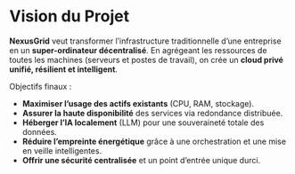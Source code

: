 # Vision du Projet

**NexusGrid** veut transformer l’infrastructure traditionnelle d’une entreprise en un **super-ordinateur décentralisé**. En agrégeant les ressources de toutes les machines (serveurs et postes de travail), on crée un **cloud privé unifié, résilient et intelligent**.

Objectifs finaux :
- **Maximiser l’usage des actifs existants** (CPU, RAM, stockage).
- **Assurer la haute disponibilité** des services via redondance distribuée.
- **Héberger l’IA localement** (LLM) pour une souveraineté totale des données.
- **Réduire l’empreinte énergétique** grâce à une orchestration et une mise en veille intelligentes.
- **Offrir une sécurité centralisée** et un point d’entrée unique durci.
